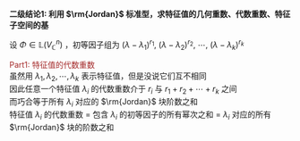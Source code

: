 **二级结论1: 利用 $\rm{Jordan}$ 标准型，求特征值的几何重数、代数重数、特征子空间的基**  
  
设 $\Phi\in\mathbb{L}(V_\mathbb{C}^n)$ ，初等因子组为 $(\lambda-\lambda_1)^{r_1},\ (\lambda-\lambda_2)^{r_2},\ \cdots,\ (\lambda-\lambda_k)^{r_k}$  
  
<font color=brown>Part1: 特征值的代数重数</font>  
虽然用 $\lambda_1,\lambda_2,\cdots,\lambda_k$ 表示特征值，但是没说它们互不相同  
因此任意一个特征值 $\lambda_i$ 的代数重数介于 $r_i$ 与 $r_1+r_2+\cdots+r_k$ 之间  
而巧合等于所有 $\lambda_i$ 对应的 $\rm{Jordan}$ 块阶数之和  
特征值 $\lambda_i$ 的代数重数 $=$ 包含 $\lambda_i$ 的初等因子的所有幂次之和 $=$  $\lambda_i$ 对应的所有 $\rm{Jordan}$ 块的阶数之和  
